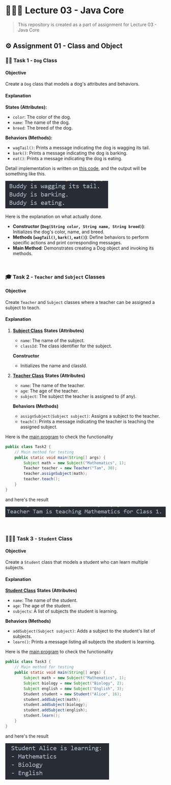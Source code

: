 # 👩🏻‍🏫 Lecture 03 - Java Core
> This repository is created as a part of assignment for Lecture 03 - Java Core

## ⚙️ Assignment 01 - Class and Object
### 🐕‍🦺 Task 1 - `Dog` Class
#### Objective
Create a `Dog` class that models a dog's attributes and behaviors.
#### Explanation
**States (Attributes):**
- `color`: The color of the dog.
- `name`: The name of the dog.
- `breed`: The breed of the dog.

**Behaviors (Methods):**
- `wagTail()`: Prints a message indicating the dog is wagging its tail.
- `bark()`: Prints a message indicating the dog is barking.
- `eat()`: Prints a message indicating the dog is eating.

Detail implementation is written on [this code](/Week%2002%20-%20Jun%2017-21//Lecture%2003/Assignment%201/Dog.java), and the output will be something like this.

![Screenshot](img/Task1.png)

Here is the explanation on what actually done.
- **Constructor (`Dog(String color, String name, String breed)`)**: Initializes the dog's color, name, and breed.
- **Methods (`wagTail()`, `bark()`, `eat()`)**: Define behaviors to perform specific actions and print corresponding messages.
- **Main Method**: Demonstrates creating a Dog object and invoking its methods.
<br>

### 🎓 Task 2 - `Teacher` and `Subject` Classes
#### Objective
Create `Teacher` and `Subject` classes where a teacher can be assigned a subject to teach.
#### Explanation
1. **[Subject Class](/Week%2002%20-%20Jun%2017-21/Lecture%2003/Assignment%201/Subject.java)**
    **States (Attributes)**
    - `name`: The name of the subject.
    - `classId`: The class identifier for the subject.
    
    **Constructor**
    - Initializes the name and classId.
2. **[Teacher Class](/Week%2002%20-%20Jun%2017-21/Lecture%2003/Assignment%201/Teacher.java)**
    **States (Attributes)**
    - `name`: The name of the teacher.
    - `age`: The age of the teacher.
    - `subject`: The subject the teacher is assigned to (if any).
    
    **Behaviors (Methods)**
    - `assignSubject(Subject subject)`: Assigns a subject to the teacher.
    - `teach()`: Prints a message indicating the teacher is teaching the assigned subject.

Here is the [main program](/Week%2002%20-%20Jun%2017-21//Lecture%2003/Assignment%201/Task2.java) to check the functionality

```java
public class Task2 {
    // Main method for testing
    public static void main(String[] args) {
        Subject math = new Subject("Mathematics", 1);
        Teacher teacher = new Teacher("Tam", 30);
        teacher.assignSubject(math);
        teacher.teach();
    }
}
```

and here's the result

![Screenshot](img/Task2.png)

<br>

### 🙋🏻‍♂️ Task 3 - `Student` Class
#### Objective
Create a `Student` class that models a student who can learn multiple subjects.
#### Explanation
**[Student Class](/Week%2002%20-%20Jun%2017-21/Lecture%2003/Assignment%201/Student.java)**
**States (Attributes)**
- `name`: The name of the student.
- `age`: The age of the student.
- `subjects`: A list of subjects the student is learning.

**Behaviors (Methods)**
- `addSubject(Subject subject)`: Adds a subject to the student's list of subjects.
- `learn()`: Prints a message listing all subjects the student is learning.

Here is the [main program](/Week%2002%20-%20Jun%2017-21//Lecture%2003/Assignment%201/Task3.java) to check the functionality

```java
public class Task3 {
    // Main method for testing
    public static void main(String[] args) {
        Subject math = new Subject("Mathematics", 1);
        Subject biology = new Subject("Biology", 2);
        Subject english = new Subject("English", 3);
        Student student = new Student("Alice", 16);
        student.addSubject(math);
        student.addSubject(biology);
        student.addSubject(english);
        student.learn();
    }
}
```

and here's the result

![Screenshot](img/Task3.png)